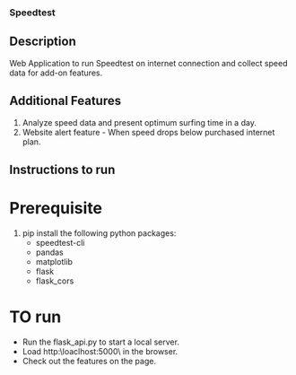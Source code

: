 ### Speedtest
## Description
Web Application to run Speedtest on internet connection and collect speed data for add-on features. 

## Additional Features
1. Analyze speed data and present optimum surfing time in a day.
2. Website alert feature - When speed drops below purchased internet plan.

## Instructions to run

# Prerequisite
1. pip install the following python packages: 
    - speedtest-cli
    - pandas
    - matplotlib
    - flask
    - flask_cors

# TO run
  - Run the flask_api.py to start a local server.
  - Load http:\\loaclhost:5000\ in the browser.
  - Check out the features on the page.
